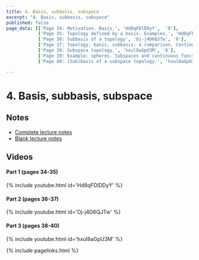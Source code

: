 ```yaml
---
title: 4. Basis, subbasis, subspace
excerpt: "4. Basis, subbasis, subspace"
published: false
page_data: [['Page 34: Motivation. Basis.', 'Hd8qFDlDDyY',  '0'],
            ['Page 35: Topology defined by a basis. Examples.', 'Hd8qFDlDDyY', '263'],
            ['Page 36: Subbasis of a topology', 'Oj-j4D6QJTw', '0'],
            ['Page 37: Topology, basis, subbasis: a comparison. Continuity of functions and (sub)basis.', 'Oj-j4D6QJTw', '550'],
            ['Page 38: Subspace topology.', 'hxul8aGpU3M', '0'],
            ['Page 39: Example: spheres. Subspaces and continuous functions.', 'hxul8aGpU3M', '189'],
            ['Page 40: (Sub)basis of a subspace topology.', 'hxul8aGpU3M', '608']]

---
```


# 4. Basis, subbasis, subspace

## Notes

* [Complete lecture notes]({{site.baseurl}}/assets/notes/mth427_notes_4.pdf)
* [Blank lecture notes]({{site.baseurl}}/assets/blank_notes/mth427_blanks_4.pdf)

## Videos

#### Part 1 (pages 34-35)

{% include youtube.html id='Hd8qFDlDDyY' %}

#### Part 2 (pages 36-37)

{% include youtube.html id='Oj-j4D6QJTw' %}

#### Part 3 (pages 38-40)

{% include youtube.html id='hxul8aGpU3M' %}



{% include pagelinks.html %}
